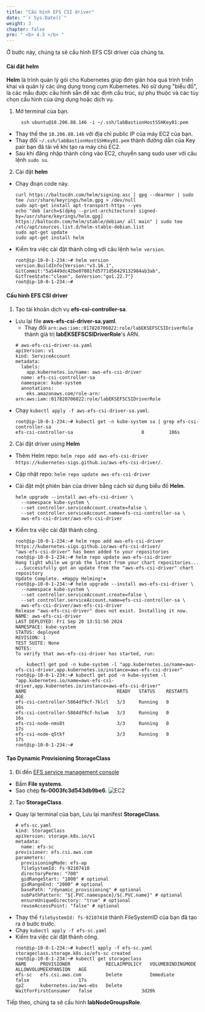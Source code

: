 ```yaml
---
title: "Cấu hình EFS CSI driver"
date: "`r Sys.Date()`"
weight: 3
chapter: false
pre: " <b> 4.3 </b> "
---
```


Ở bước này, chúng ta sẽ cấu hình EFS CSI driver của chúng ta.

#### Cài đặt **helm**

**Helm** là trình quản lý gói cho Kubernetes giúp đơn giản hóa quá trình triển khai và quản lý các ứng dụng trong cụm Kubernetes. Nó sử dụng "biểu đồ", là các mẫu được cấu hình sẵn để xác định cấu trúc, sự phụ thuộc và các tùy chọn cấu hình của ứng dụng hoặc dịch vụ.

1. Mở terminal của bạn.
   ```
     ssh ubuntu@18.206.88.146 -i ~/.ssh/labBastionHostSSHKey01.pem
   ```

- Thay thế the `18.206.88.146` với địa chỉ public IP của máy EC2 của bạn.
- Thay đổi `~/.ssh/labBastionHostSSHKey01.pem` thành đường dẫn của Key pair bạn đã tải về khi tạo ra máy chủ EC2.
- Sau khi đăng nhập thành công vào EC2, chuyển sang sudo user với câu lệnh `sudo su`.

2. Cài đặt **helm**

- Chạy đoạn code này.
  ```
  curl https://baltocdn.com/helm/signing.asc | gpg --dearmor | sudo tee /usr/share/keyrings/helm.gpg > /dev/null
  sudo apt-get install apt-transport-https --yes
  echo "deb [arch=$(dpkg --print-architecture) signed-by=/usr/share/keyrings/helm.gpg] https://baltocdn.com/helm/stable/debian/ all main" | sudo tee /etc/apt/sources.list.d/helm-stable-debian.list
  sudo apt-get update
  sudo apt-get install helm
  ```
- Kiểm tra việc cài đặt thành công với câu lệnh `helm version`.
  ```
  root@ip-10-0-1-234:~# helm version
  version.BuildInfo{Version:"v3.16.1", GitCommit:"5a5449dc42be07001fd5771d56429132984ab3ab", GitTreeState:"clean", GoVersion:"go1.22.7"}
  root@ip-10-0-1-234:~#
  ```

#### Cấu hình EFS CSI driver

1. Tạo tài khoản dịch vụ **efs-csi-controller-sa**.

- Lưu lại file **aws-efs-csi-driver-sa.yaml**.
  - Thay đổi `arn:aws:iam::017820706022:role/labEKSEFSCSIDriverRole` thành giá trị **labEKSEFSCSIDriverRole**'s ARN.
  ```
  # aws-efs-csi-driver-sa.yaml
  apiVersion: v1
  kind: ServiceAccount
  metadata:
    labels:
      app.kubernetes.io/name: aws-efs-csi-driver
    name: efs-csi-controller-sa
    namespace: kube-system
    annotations:
      eks.amazonaws.com/role-arn: arn:aws:iam::017820706022:role/labEKSEFSCSIDriverRole
  ```
- Chạy `kubectl apply -f aws-efs-csi-driver-sa.yaml`.
  ```
  root@ip-10-0-1-234:~# kubectl get -n kube-system sa | grep efs-csi-controller-sa
  efs-csi-controller-sa                         0         106s
  ```

2. Cài đặt driver using **Helm**

- Thêm Helm repo: `helm repo add aws-efs-csi-driver https://kubernetes-sigs.github.io/aws-efs-csi-driver/`.
- Cập nhật repo: `helm repo update aws-efs-csi-driver`
- Cài đặt một phiên bản của driver bằng cách sử dụng biểu đồ **Helm**.
  ```
  helm upgrade --install aws-efs-csi-driver \
    --namespace kube-system \
    --set controller.serviceAccount.create=false \
    --set controller.serviceAccount.name=efs-csi-controller-sa \
    aws-efs-csi-driver/aws-efs-csi-driver
  ```
- Kiểm tra việc cài đặt thành công.

  ```
  root@ip-10-0-1-234:~# helm repo add aws-efs-csi-driver https://kubernetes-sigs.github.io/aws-efs-csi-driver/
  "aws-efs-csi-driver" has been added to your repositories
  root@ip-10-0-1-234:~# helm repo update aws-efs-csi-driver
  Hang tight while we grab the latest from your chart repositories...
  ...Successfully got an update from the "aws-efs-csi-driver" chart repository
  Update Complete. ⎈Happy Helming!⎈
  root@ip-10-0-1-234:~# helm upgrade --install aws-efs-csi-driver \
    --namespace kube-system \
    --set controller.serviceAccount.create=false \
    --set controller.serviceAccount.name=efs-csi-controller-sa \
    aws-efs-csi-driver/aws-efs-csi-driver
  Release "aws-efs-csi-driver" does not exist. Installing it now.
  NAME: aws-efs-csi-driver
  LAST DEPLOYED: Fri Sep 20 13:51:50 2024
  NAMESPACE: kube-system
  STATUS: deployed
  REVISION: 1
  TEST SUITE: None
  NOTES:
  To verify that aws-efs-csi-driver has started, run:

      kubectl get pod -n kube-system -l "app.kubernetes.io/name=aws-efs-csi-driver,app.kubernetes.io/instance=aws-efs-csi-driver"
  root@ip-10-0-1-234:~# kubectl get pod -n kube-system -l "app.kubernetes.io/name=aws-efs-csi-driver,app.kubernetes.io/instance=aws-efs-csi-driver"
  NAME                                 READY   STATUS    RESTARTS   AGE
  efs-csi-controller-5864df9cf-7klcl   3/3     Running   0          16s
  efs-csi-controller-5864df9cf-hslwm   3/3     Running   0          16s
  efs-csi-node-nms8t                   3/3     Running   0          17s
  efs-csi-node-q5tkf                   3/3     Running   0          17s
  root@ip-10-0-1-234:~#
  ```

#### Tạo Dynamic Provisioning StorageClass

1. Đi đến [EFS service management console](https://console.aws.amazon.com/efs/home)

- Bấm **File systems**.
- Sao chép **fs-0003fc3d543db9be6**.
  ![EC2](/workshop.chaunguyen.site/images//4.configure/ws01-configure13.png)

2. Tạo **StorageClass**.

- Quay lại terminal của bạn, Lưu lại manifest **StorageClass**.
  ```
  # efs-sc.yaml
  kind: StorageClass
  apiVersion: storage.k8s.io/v1
  metadata:
    name: efs-sc
  provisioner: efs.csi.aws.com
  parameters:
    provisioningMode: efs-ap
    fileSystemId: fs-92107410
    directoryPerms: "700"
    gidRangeStart: "1000" # optional
    gidRangeEnd: "2000" # optional
    basePath: "/dynamic_provisioning" # optional
    subPathPattern: "${.PVC.namespace}/${.PVC.name}" # optional
    ensureUniqueDirectory: "true" # optional
    reuseAccessPoint: "false" # optional
  ```
- Thay thế `fileSystemId: fs-92107410` thành FileSystemID của bạn đã tạo ra ở bước trước.
- Chạy `kubectl apply -f efs-sc.yaml`
- Kiểm tra việc cài đặt thành công.
  ```
  root@ip-10-0-1-234:~# kubectl apply -f efs-sc.yaml
  storageclass.storage.k8s.io/efs-sc created
  root@ip-10-0-1-234:~# kubectl get storageclass
  NAME     PROVISIONER             RECLAIMPOLICY   VOLUMEBINDINGMODE      ALLOWVOLUMEEXPANSION   AGE
  efs-sc   efs.csi.aws.com         Delete          Immediate              false                  17s
  gp2      kubernetes.io/aws-ebs   Delete          WaitForFirstConsumer   false                  3d20h
  ```

Tiếp theo, chúng ta sẽ cấu hình **labNodeGroupsRole**.
